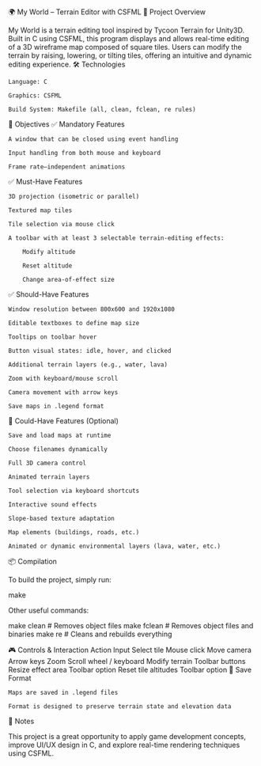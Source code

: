 🌍 My World – Terrain Editor with CSFML
🧠 Project Overview

My World is a terrain editing tool inspired by Tycoon Terrain for Unity3D. Built in C using CSFML, this program displays and allows real-time editing of a 3D wireframe map composed of square tiles. Users can modify the terrain by raising, lowering, or tilting tiles, offering an intuitive and dynamic editing experience.
🛠️ Technologies

    Language: C

    Graphics: CSFML

    Build System: Makefile (all, clean, fclean, re rules)

🎯 Objectives
✅ Mandatory Features

    A window that can be closed using event handling

    Input handling from both mouse and keyboard

    Frame rate–independent animations

✅ Must-Have Features

    3D projection (isometric or parallel)

    Textured map tiles

    Tile selection via mouse click

    A toolbar with at least 3 selectable terrain-editing effects:

        Modify altitude

        Reset altitude

        Change area-of-effect size

✅ Should-Have Features

    Window resolution between 800x600 and 1920x1080

    Editable textboxes to define map size

    Tooltips on toolbar hover

    Button visual states: idle, hover, and clicked

    Additional terrain layers (e.g., water, lava)

    Zoom with keyboard/mouse scroll

    Camera movement with arrow keys

    Save maps in .legend format

🧪 Could-Have Features (Optional)

    Save and load maps at runtime

    Choose filenames dynamically

    Full 3D camera control

    Animated terrain layers

    Tool selection via keyboard shortcuts

    Interactive sound effects

    Slope-based texture adaptation

    Map elements (buildings, roads, etc.)

    Animated or dynamic environmental layers (lava, water, etc.)

📦 Compilation

To build the project, simply run:

make

Other useful commands:

make clean     # Removes object files
make fclean    # Removes object files and binaries
make re        # Cleans and rebuilds everything

🎮 Controls & Interaction
Action	Input
Select tile	Mouse click
Move camera	Arrow keys
Zoom	Scroll wheel / keyboard
Modify terrain	Toolbar buttons
Resize effect area	Toolbar option
Reset tile altitudes	Toolbar option
📁 Save Format

    Maps are saved in .legend files

    Format is designed to preserve terrain state and elevation data

📌 Notes

This project is a great opportunity to apply game development concepts, improve UI/UX design in C, and explore real-time rendering techniques using CSFML.

